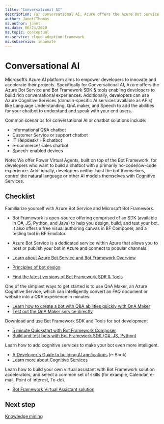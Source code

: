 ```yaml
---
title: "Conversational AI"
description: For Conversational AI, Azure offers the Azure Bot Service and Bot Framework SDK and tools enabling developers to build rich conversational experiences.
author: JanetCThomas
ms.author: janet
ms.date: 06/24/2020
ms.topic: conceptual
ms.service: cloud-adoption-framework
ms.subservice: innovate
---
```


# Conversational AI

Microsoft’s Azure AI platform aims to empower developers to innovate and accelerate their projects.  Specifically for Conversational AI, Azure offers the Azure Bot Service and Bot Framework SDK & tools enabling developers to build rich conversational experiences. Additionally, developers can use Azure Cognitive Services (domain-specific AI services available as APIs) like Language Understanding, QnA maker, and Speech to add the abilities for your chatbot to understand and speak with your end users.  

Common scenarios for conversational AI or chatbot solutions include:

- Informational Q&A chatbot
- Customer Service or support chatbot
- IT Helpdesk/ HR chatbot
- e-commerce/ sales chatbot
- Speech-enabled devices

Note: We offer Power Virtual Agents, built on top of the Bot Framework, for developers who want to build a chatbot with a primarily no-code/low-code experience. Additionally, developers neither host the bot themselves, control the natural language or other AI models themselves with Cognitive Services.

## Checklist

Familiarize yourself with Azure Bot Service and Microsoft Bot Framework.

- Bot Framework is open-source offering comprised of an SDK (available in C#, JS, Python, and Java) to help you design, build, and test your bot. It also offers a free visual authoring canvas in BF Composer, and a testing tool in BF Emulator.
- Azure Bot Service is a dedicated service within Azure that allows you to host or publish your bot in Azure and connect to popular channels.

- [Learn about Azure Bot Service and Bot Framework Overview](https://docs.microsoft.com/azure/bot-service/bot-service-overview-introduction?view=azure-bot-service-4.0)
- [Principles of bot design](https://docs.microsoft.com/azure/bot-service/bot-service-design-principles?view=azure-bot-service-4.0)
- [Find the latest versions of Bot Framework SDK & Tools](https://docs.microsoft.com/azure/bot-service/what-is-new?view=azure-bot-service-4.0)

One of the simplest ways to get started is to use QnA Maker, an Azure Cognitive Service, which can intelligently convert an FAQ document or website into a Q&A experience in minutes.

- [Learn how to create a bot with Q&A abilities quickly with QnA Maker](https://docs.microsoft.com/azure/bot-service/bot-builder-tutorial-add-qna?view=azure-bot-service-4.0&tabs=csharp)
- [Test out the QnA Maker service directly](https://www.qnamaker.ai/)

Download and use Bot Framework SDK and Tools for bot development

- [5 minute Quickstart with Bot Framework Composer](https://docs.microsoft.com/composer/)
- [Build and test bots with Bot Framework SDK (C#, JS, Python)](https://docs.microsoft.com/azure/bot-service/dotnet/bot-builder-dotnet-sdk-quickstart?view=azure-bot-service-4.0)

Learn how to add cognitive services to make your bot even more intelligent.

- [A Developer's Guide to building AI applications](https://www.oreilly.com/library/view/a-developers-guide/9781492080619/) (e-Book)
- [Learn more about Cognitive Services](https://docs.microsoft.com/azure/cognitive-services/)

Learn how to build your own virtual assistant with Bot Framework solution accelerators, and select a common set of skills (for example, Calendar, e-mail, Point of interest, To-do).

- [Bot Framework Virtual Assistant solution](https://microsoft.github.io/botframework-solutions/index)

## Next step

[Knowledge mining](./knowledge-mining.md)
